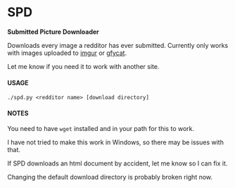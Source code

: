 SPD
===
__Submitted Picture Downloader__

Downloads every image a redditor has ever submitted.
Currently only works with images uploaded to [imgur](//imgur.com) or [gfycat](//gfycat.com).

Let me know if you need it to work with another site.

#### USAGE
```
./spd.py <redditor name> [download directory]
```

#### NOTES

You need to have `wget` installed and in your path for this to work.

I have not tried to make this work in Windows, so there may be issues with that.

If SPD downloads an html document by accident, let me know so I can fix it.

Changing the default download directory is probably broken right now.
